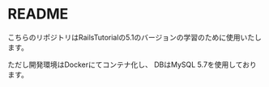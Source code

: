 # README

こちらのリポジトリはRailsTutorialの5.1のバージョンの学習のために使用いたします。

ただし開発環境はDockerにてコンテナ化し、
DBはMySQL 5.7を使用しております。